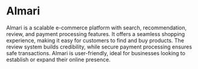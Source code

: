 # Almari

Almari is a scalable e-commerce platform with search, recommendation, review, and payment processing features. It offers a seamless shopping experience, making it easy for customers to find and buy products. The review system builds credibility, while secure payment processing ensures safe transactions. Almari is user-friendly, ideal for businesses looking to establish or expand their online presence.
